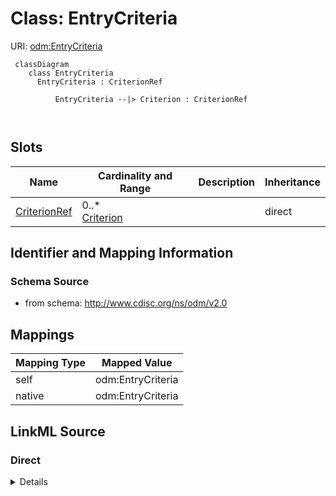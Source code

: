 # Class: EntryCriteria



URI: [odm:EntryCriteria](http://www.cdisc.org/ns/odm/v2.0/EntryCriteria)



```mermaid
 classDiagram
    class EntryCriteria
      EntryCriteria : CriterionRef
        
          EntryCriteria --|> Criterion : CriterionRef
        
      
```




<!-- no inheritance hierarchy -->


## Slots

| Name | Cardinality and Range | Description | Inheritance |
| ---  | --- | --- | --- |
| [CriterionRef](CriterionRef.md) | 0..* <br/> [Criterion](Criterion.md) |  | direct |









## Identifier and Mapping Information







### Schema Source


* from schema: http://www.cdisc.org/ns/odm/v2.0





## Mappings

| Mapping Type | Mapped Value |
| ---  | ---  |
| self | odm:EntryCriteria |
| native | odm:EntryCriteria |





## LinkML Source

<!-- TODO: investigate https://stackoverflow.com/questions/37606292/how-to-create-tabbed-code-blocks-in-mkdocs-or-sphinx -->

### Direct

<details>
```yaml
name: EntryCriteria
from_schema: http://www.cdisc.org/ns/odm/v2.0
slots:
- CriterionRef
slot_usage:
  CriterionRef:
    name: CriterionRef
    multivalued: true
    domain_of:
    - InclusionCriteria
    - ExclusionCriteria
    - EntryCriteria
    - ExitCriteria
    range: Criterion
    required: false
    minimum_cardinality: 0
class_uri: odm:EntryCriteria

```
</details>

### Induced

<details>
```yaml
name: EntryCriteria
from_schema: http://www.cdisc.org/ns/odm/v2.0
slot_usage:
  CriterionRef:
    name: CriterionRef
    multivalued: true
    domain_of:
    - InclusionCriteria
    - ExclusionCriteria
    - EntryCriteria
    - ExitCriteria
    range: Criterion
    required: false
    minimum_cardinality: 0
attributes:
  CriterionRef:
    name: CriterionRef
    from_schema: http://www.cdisc.org/ns/odm/v2.0
    rank: 1000
    multivalued: true
    alias: CriterionRef
    owner: EntryCriteria
    domain_of:
    - InclusionCriteria
    - ExclusionCriteria
    - EntryCriteria
    - ExitCriteria
    range: Criterion
    required: false
    minimum_cardinality: 0
class_uri: odm:EntryCriteria

```
</details>